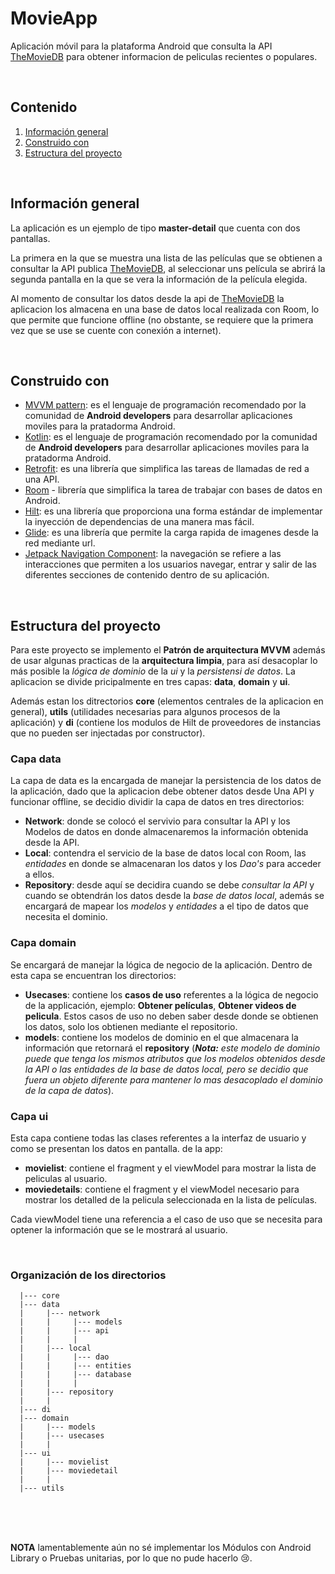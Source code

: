 # MovieApp
Aplicación móvil para la plataforma Android que consulta la API [TheMovieDB](https://developers.themoviedb.org/) para obtener informacion de peliculas recientes o populares.

 
<br/>

## Contenido
1. [Información general](#información-general)
2. [Construido con](#construido-con)
3. [Estructura del proyecto](#estructura-del-proyecto)

</br>

## Información general
La aplicación es un ejemplo de tipo **master-detail** que cuenta con dos pantallas.

La primera en la que se muestra una lista de las películas que se obtienen a consultar la API publica [TheMovieDB](https://developers.themoviedb.org/), al seleccionar uns película se abrirá la segunda pantalla en la que se vera la información de la película elegida.

Al momento de consultar los  datos desde la api de [TheMovieDB](https://developers.themoviedb.org/) la aplicacion los almacena en una base de datos local realizada con Room, lo que permite que funcione offline (no obstante, se requiere que la primera vez que se use se cuente con conexión a internet).


<br/>

## Construido con
- [MVVM pattern](#construido-con): es el lenguaje de programación recomendado por la comunidad de **Android developers** para desarrollar aplicaciones moviles para la pratadorma Android.
- [Kotlin](https://kotlinlang.org/docs/android-overview.html): es el lenguaje de programación recomendado por la comunidad de **Android developers** para desarrollar aplicaciones moviles para la pratadorma Android.
- [Retrofit](https://square.github.io/retrofit/): es una librería que simplifica las tareas de llamadas de red a una API.
- [Room](https://developer.android.com/topic/libraries/architecture/room) - librería que simplifica la tarea de trabajar con bases de datos en Android.
- [Hilt](https://developer.android.com/training/dependency-injection/hilt-android): es una librería que proporciona una forma estándar de implementar la inyección de dependencias de una manera mas fácil.
- [Glide](https://bumptech.github.io/glide/): es una librería que permite la carga rapida de imagenes desde la red mediante url.
- [Jetpack Navigation Component](https://developer.android.com/guide/navigation): la navegación se refiere a las interacciones que permiten a los usuarios navegar, entrar y salir de las diferentes secciones de contenido dentro de su aplicación.

<br/>

## Estructura del proyecto
Para este proyecto se implemento el **Patrón de arquitectura MVVM** además de usar algunas practicas de la **arquitectura limpia**, para así desacoplar lo más posible la _lógica de dominio_ de la _ui_ y la _persistensi de datos_. La aplicacion se divide pricipalmente en tres capas: **data**, **domain** y **ui**.

Además estan los ditrectorios **core** (elementos centrales de la aplicacion en general), **utils** (utilidades necesarias para algunos procesos de la aplicación) y **di** (contiene los modulos de Hilt de proveedores de instancias que no pueden ser injectadas por constructor). 

### Capa data
La capa de data es la encargada de manejar la persistencia de los datos de la aplicación, dado que la aplicacion debe obtener datos desde Una API y funcionar offline, se decidio dividir la capa de datos en tres directorios:
- **Network**: donde se colocó el servivio para consultar la API y los Modelos de datos en donde almacenaremos la información obtenida desde la API. 
- **Local**: contendra el servicio de la base de datos local con Room, las _entidades_ en donde se almacenaran los datos y los _Dao's_ para acceder a ellos.
- **Repository**: desde aquí se decidira cuando se debe _consultar la API_ y cuando se obtendrán los datos desde la _base de datos local_, además se encargará de mapear los _modelos_ y _entidades_ a el tipo de datos que necesita el dominio.

### Capa domain
Se encargará de manejar la lógica de negocio de la aplicación. Dentro de esta capa se encuentran los directorios:
- **Usecases**: contiene los **casos de uso** referentes a la lógica de negocio de la applicación, ejemplo: **Obtener películas**, **Obtener videos de pelicula**. Estos casos de uso no deben saber desde donde se obtienen los datos, solo los obtienen mediante el repositorio. 
- **models**: contiene los modelos de dominio en el que almacenara la información que retornará el **repository** (_**Nota:** este modelo de dominio puede que tenga los mismos atributos que los modelos obtenidos desde la API o las entidades de la base de datos local, pero se decidio que fuera un objeto diferente para mantener lo mas desacoplado el dominio de la capa de datos_).

### Capa ui
Esta capa contiene todas las clases referentes a la interfaz de usuario y como se presentan los datos en pantalla.
de la app:
- **movielist**: contiene el fragment y el viewModel para mostrar la lista de peliculas al usuario.
- **moviedetails**: contiene el fragment y el viewModel necesario para mostrar los detalled de la pelicula seleccionada en la lista de películas.

Cada viewModel tiene una referencia a el caso de uso que se necesita para optener la información que se le mostrará al usuario.

<br/>

### Organización de los directorios
```
  |--- core
  |--- data
  |     |--- network
  |     |     |--- models
  |     |     |--- api
  |     |     |
  |     |--- local
  |     |     |--- dao
  |     |     |--- entities
  |     |     |--- database
  |     |     |
  |     |--- repository
  |     |
  |--- di
  |--- domain
  |     |--- models
  |     |--- usecases
  |     |
  |--- ui
  |     |--- movielist
  |     |--- moviedetail
  |     |
  |--- utils

```

<br/>
<br/>
<br/>


 **NOTA** lamentablemente aún no sé implementar los Módulos con Android Library o Pruebas unitarias, por lo que no pude hacerlo 😢.
